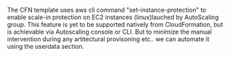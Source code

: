 The CFN template uses aws cli command "set-instance-protection" to enable scale-in protection on EC2 instances (linux)lauched by AutoScaling group.
This feature is yet to be supported natively from CloudFormation, but is achievable via Autoscaling console or CLI. But to minimize the manual intervention 
during any artitectural provisoning etc.. we can automate it using the userdata section.


